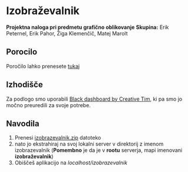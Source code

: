 # Izobraževalnik
**Projektna naloga pri predmetu grafično oblikovanje**
**Skupina:** Erik Peternel, Erik Pahor, Žiga Klemenčič, Matej Marolt
## Porocilo
Poročilo lahko prenesete [tukaj](https://github.com/Zigonja/izobrazevalnik/blob/main/porocilo_v3.zip)
## Izhodišče
Za podlogo smo uporabili [Black dashboard by Creative Tim](https://www.creative-tim.com/product/black-dashboard), ki pa smo jo močno preuredili za svoje potrebe.
## Navodila
1. Prenesi [izobrazevalnik.zip](https://github.com/Zigonja/izobrazevalnik/blob/main/izobrazevalnik.zip) datoteko
2. nato jo ekstrahiraj na svoj lokalni server v direktorij z imenom izobrazevalnik (**Pomembno** je da je v **rootu** serverja, mapi imenovani **izobraževalnik**)
3. Obiščeš aplikacijo na *localhost/izobrazevalnik*
